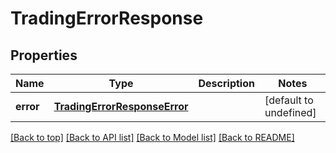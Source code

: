 # TradingErrorResponse

## Properties

|Name | Type | Description | Notes|
|------------ | ------------- | ------------- | -------------|
|**error** | [**TradingErrorResponseError**](TradingErrorResponseError.md) |  | [default to undefined]|




[[Back to top]](#) [[Back to API list]](../../README.md#documentation-for-api-endpoints) [[Back to Model list]](../../README.md#documentation-for-models) [[Back to README]](../../README.md)

